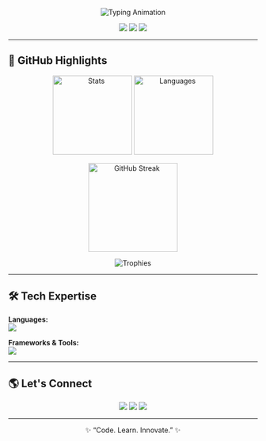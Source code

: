 <!-- 💼 Pranav Machireddy - Professional GitHub Profile -->

<p align="center">
  <img src="https://readme-typing-svg.demolab.com?font=Fira+Code&size=28&duration=2200&pause=800&color=FF3CAC&center=true&vCenter=true&width=900&lines=Pranav+Machireddy;Full-Stack+Developer;Backend+Engineer;Security+Enthusiast;Data+Analyst" alt="Typing Animation" />
</p>

<p align="center">
  <img src="https://komarev.com/ghpvc/?username=Pranava-M&style=flat-square&color=blueviolet" />
  <img src="https://img.shields.io/github/followers/Pranava-M?style=flat-square&color=blueviolet&logo=github" />
  <img src="https://img.shields.io/github/stars/Pranava-M?style=flat-square&color=blueviolet&logo=github" />
</p>

---

## 🚀 GitHub Highlights

<p align="center">
  <img height="160" src="https://github-readme-stats.vercel.app/api?username=Pranava-M&show_icons=true&theme=react&hide_border=true&include_all_commits=true&count_private=true" alt="Stats" />
  <img height="160" src="https://github-readme-stats.vercel.app/api/top-langs/?username=Pranava-M&layout=compact&theme=react&hide_border=true&langs_count=8" alt="Languages" />
</p>

<p align="center">
  <img src="https://github-readme-streak-stats.herokuapp.com/?user=Pranava-M&theme=react&hide_border=true" height="180" alt="GitHub Streak" />
</p>

<p align="center">
  <img src="https://github-profile-trophy.vercel.app/?username=Pranava-M&theme=algolia&no-bg=true&no-frame=true&column=6" alt="Trophies" />
</p>

---

## 🛠 Tech Expertise

<p align="center">
  
**Languages:**  
<img src="https://skillicons.dev/icons?i=python,java,js,cpp,c,html,css,sqlite,mysql" />

**Frameworks & Tools:**  
<img src="https://skillicons.dev/icons?i=react,nodejs,express,linux,git,redis,aws" />

</p>

---

## 🌎 Let's Connect

<p align="center">
<a href="mailto:machireddy12@gmail.com"><img src="https://img.shields.io/badge/Email-FF3CAC?style=for-the-badge&logo=gmail&logoColor=white"></a>
<a href="https://www.linkedin.com/in/pranav-machireddy-554163311"><img src="https://img.shields.io/badge/LinkedIn-2B86C5?style=for-the-badge&logo=linkedin&logoColor=white"></a>
<a href="https://github.com/Pranava-M"><img src="https://img.shields.io/badge/GitHub-111?style=for-the-badge&logo=github&logoColor=white"></a>
</p>

---

<p align="center">
✨ “Code. Learn. Innovate.” ✨  
</p>
